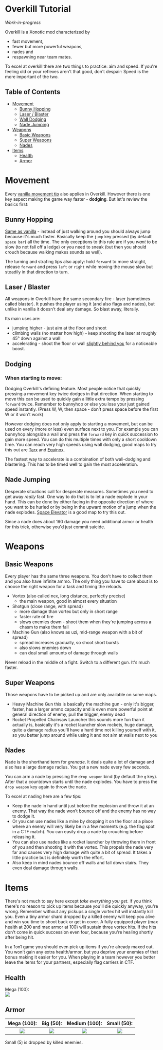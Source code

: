 Overkill Tutorial
=================

*Work-in-progress*

Overkill is a Xonotic mod characterized by

- fast movement,
- fewer but more powerful weapons,
- nades and
- respawning near team mates.

To excel at overkill there are two things to practice: aim and speed. If you're feeling old or your reflexes aren't that good, don't despair: Speed is the more important of the two.

Table of Contents
-----------------

* [Movement](#movement)
    * [Bunny Hopping](#bunny-hopping)
    * [Laser / Blaster](#laser-blaster)
    * [Wall Dodging](#wall-dodging)
    * [Nade Jumping](#nade-jumping)
* [Weapons](#weapons)
    * [Basic Weapons](#basic-weapons)
    * [Super Weapons](#super-weapons)
    * [Nades](#weapons_nades)
* [Items](#items)
    * [Health](#health)
    * [Armor](#armor)

Movement
========

Every [vanilla movement tip](Halogenes_Newbie_Corner#movement) also applies in Overkill. However there is one key aspect making the game way faster - **dodging**. But let's review the basics first:

Bunny Hopping
-------------

[Same as vanilla](Halogenes_Newbie_Corner#bunny-hopping) - instead of just walking around you should always jump because it's much faster. Basically keep the `jump` key pressed (by default `space bar`) all the time. The only exceptions to this rule are if you *want* to be slow (to not fall off a ledge) or you need to sneak (but then you should crouch because walking makes sounds as well).

The turning and strafing tips also apply: hold `forward` to move straight, release `forward` and press `left` or `right` while moving the mouse slow but steadily in that direction to turn.

Laser / Blaster
---------------

All weapons in Overkill have the same secondary fire - laser (sometimes called blaster). It pushes the player using it (and also flags and nades), but unlike in vanilla it doesn't deal any damage. So blast away, literally.

Its main uses are:

- jumping higher - just aim at the floor and shoot
- climbing walls (no matter how high) - keep shooting the laser at roughly 45° down against a wall
- accelerating - shoot the floor or wall [slightly behind you](Halogenes_Newbie_Corner#wall-blastering) for a noticeable boost.

Dodging
-------

### When starting to move:

Dodging Overkill's defining feature. Most people notice that quickly pressing a movement key twice dodges in that direction. When starting to move this can be used to quickly gain a little extra tempo by pressing `forward` twice. Remember to bunnyhop or else you lose your just gained speed instantly. (Press W, W, then space - don't press space before the first W or it won't work)

However dodging does not only apply to starting a movement, but can be used on every (more or less) even surface next to you. For example you can bunnyhop alongside a wall and press the `forward` key in quick succession to gain more speed. You can do this multiple times with only a short cooldown time. You can reach very high speeds using wall dodging, good maps to try this out are [Tarx](Maps#tarx) and [Equinox](Maps#equinox).

The fastest way to accelerate is a combination of both wall-dodging and blastering. This has to be timed well to gain the most acceleration.

Nade Jumping
------------

Desperate situations call for desperate measures. Sometimes you need to get away *really* fast. One way to do that is to let a nade explode in your hand. This can be done by either facing in the opposite direction of where you want to be hurled or by being in the upward motion of a jump when the nade explodes. [Space Elevator](Maps#space-elevator) is a good map to try this out.

Since a nade does about 160 damage you need additional armor or health for this trick, otherwise you'd just commit suicide.

Weapons
=======

Basic Weapons
-------------

Every player has the same three weapons. You don't have to collect them and you also have infinite ammo. The only thing you have to care about is to choose the right weapon for a task and timing the reloads.

- Vortex (also called nex, long distance, perfectly precise)
  - the main weapon, good in almost every situation
- Shotgun (close range, with spread)
  - more damage than vortex but only in short range
  - faster rate of fire
  - slows enemies down - shoot them when they're jumping across a chasm to make them fall
- Machine Gun (also knows as uzi, mid-range weapon with a bit of spread)
  - spread increases gradually, so shoot short bursts
  - also slows enemies down
  - can deal small amounts of damage through walls

Never reload in the middle of a fight. Switch to a different gun. It's much faster.

Super Weapons
-------------

Those weapons have to be picked up and are only available on some maps.

- Heavy Machine Gun
this is basically the machine gun - only it's bigger, faster, has a larger ammo capacity and is even more powerful
point at general direction of enemy, pull the trigger, enemy dead
- Rocket Propelled Chainsaw Launcher
this sounds more fun than it actually is, basically it's a rocket launcher
slow rockets, huge damage, quite a damage radius
you'll have a hard time not killing yourself with it, so you better jump around while using it and not aim at walls next to you

Nades
-----

Nade is the shorthand term for *grenade*. It deals quite a lot of damage and also has a large damage radius. You get a new nade every few seconds.

You can arm a nade by pressing the `drop weapon` bind (by default the `g` key). After that a countdown starts until the nade explodes. You have to press the `drop weapon` key again to throw the nade.

To excel at nading here are a few tips:

* Keep the nade in hand until just before the explosion and throw it at an enemy. That way the nade won't bounce off and the enemy has no way to dodge it.
* Or you can use nades like a mine by dropping it on the floor at a place where an enemy will very likely be in a few moments (e.g. the flag spot in a CTF match). You can easily drop a nade by crouching before releasing it.
* You can also use nades like a rocket launcher by throwing them in front of you and then shooting it with the vortex. This propels the nade very far and causes very high damage with quite a bit of spread. It takes a little practice but is definitely worth the effort.
* Also keep in mind nades bounce off walls and fall down stairs. They even deal damage through walls.

Items
=====

There's not much to say here except *take everything you get*. If you think there's no reason to pick up items because you'll die quickly anyway, you're wrong. Remember without any pickups a single vortex hit will instantly kill you. Even a tiny armor shard dropped by a killed enemy will keep you alive and win you time to shoot back or get in cover. A fully equipped player (max health at 200 and max armor at 100) will sustain three vortex hits. If the hits don't come in quick succession even four, because you're healing shortly after being hit.

In a 1on1 game you should even pick up items if you're already maxed out. You won't gain any extra health/armor, but you deprive your enemies of that bonus making it easier for you. When playing in a team however you better leave the items for your partners, especially flag carriers in CTF.

Health
------

Mega (100):  
![][h_mega]

[h_mega]: http://pics.nexuizninjaz.com/images/s92ftsza0q7r8daau47z.png

Armor
-----

|Mega (100):  |  Big (50):   |Medium (100): |  Small (50): |  
|:-----------:|:------------:|:------------:|:------------:|
|![][a_mega]  |  ![][a_big]  |![][a_medium] |  ![][a_small]| 

[a_mega]: http://pics.nexuizninjaz.com/images/havtb83g2yglb201q84t.png
[a_big]: http://pics.nexuizninjaz.com/images/jyi1aj1vx6rrrckx7zgt.png
[a_medium]: http://pics.nexuizninjaz.com/images/ijq1xmxw797e1klv1l.png
[a_small]: http://pics.nexuizninjaz.com/images/5zl9javsx6dasvom21gv.png

Small (5) is dropped by killed enemies.
